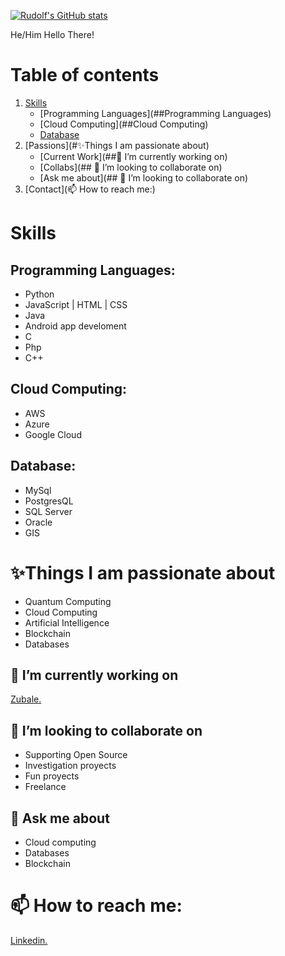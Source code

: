 
[![Rudolf's GitHub stats](https://github-readme-stats.vercel.app/api?username=FanchiniRudolf&count_private=true&show_icons=true&theme=radical&include_all_commits=true&)](https://github.com/anuraghazra/github-readme-stats)

He/Him
Hello There!
# Table of contents

1. [Skills](#Skills)
    - [Programming Languages](##Programming Languages)
    - [Cloud Computing](##Cloud Computing)
    - [Database](##Database)
2. [Passions](#✨Things I am passionate about)
    - [Current Work](##🔭 I’m currently working on)
    - [Collabs](## 👯 I’m looking to collaborate on)
    - [Ask me about](## 👯 I’m looking to collaborate on)
3. [Contact](📫 How to reach me:)

# Skills
## Programming Languages:
* Python
* JavaScript | HTML | CSS
* Java
* Android app develoment
* C
* Php
* C++

## Cloud Computing:
* AWS
* Azure
* Google Cloud 

## Database:
* MySql
* PostgresQL
* SQL Server
* Oracle
* GIS


# ✨Things I am passionate about
* Quantum Computing
* Cloud Computing
* Artificial Intelligence
* Blockchain
* Databases

## 🔭 I’m currently working on 
[Zubale.](https://www.zubale.com/)

## 👯 I’m looking to collaborate on
- Supporting Open Source
- Investigation proyects
- Fun proyects
- Freelance

## 💬 Ask me about 
- Cloud computing
- Databases
- Blockchain

# 📫 How to reach me: 
[Linkedin.](www.linkedin.com/in/rjfanchini/)
